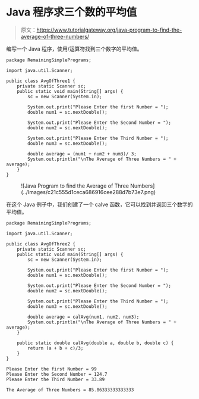 # Java 程序求三个数的平均值

> 原文：<https://www.tutorialgateway.org/java-program-to-find-the-average-of-three-numbers/>

编写一个 Java 程序，使用/运算符找到三个数字的平均值。

```
package RemainingSimplePrograms;

import java.util.Scanner;

public class AvgOfThree1 {
	private static Scanner sc;
	public static void main(String[] args) {
		sc = new Scanner(System.in);

		System.out.print("Please Enter the first Number = ");
		double num1 = sc.nextDouble();

		System.out.print("Please Enter the Second Number = ");
		double num2 = sc.nextDouble();

		System.out.print("Please Enter the Third Number = ");
		double num3 = sc.nextDouble();

		double average = (num1 + num2 + num3)/ 3;
		System.out.println("\nThe Average of Three Numbers = " + average);
	}
}
```

<figure class="wp-block-image size-large">![Java Program to find the Average of Three Numbers](../Images/c21c555d1ceca686916cee288d7b73e7.png)</figure>

在这个 Java 例子中，我们创建了一个 calve 函数，它可以找到并返回三个数字的平均值。

```
package RemainingSimplePrograms;

import java.util.Scanner;

public class AvgOfThree2 {
	private static Scanner sc;
	public static void main(String[] args) {
		sc = new Scanner(System.in);

		System.out.print("Please Enter the first Number = ");
		double num1 = sc.nextDouble();

		System.out.print("Please Enter the Second Number = ");
		double num2 = sc.nextDouble();

		System.out.print("Please Enter the Third Number = ");
		double num3 = sc.nextDouble();

		double average = calAvg(num1, num2, num3);
		System.out.println("\nThe Average of Three Numbers = " + average);
	}

	public static double calAvg(double a, double b, double c) {
		return (a + b + c)/3;
	}
}
```

```
Please Enter the first Number = 99
Please Enter the Second Number = 124.7
Please Enter the Third Number = 33.89

The Average of Three Numbers = 85.86333333333333
```